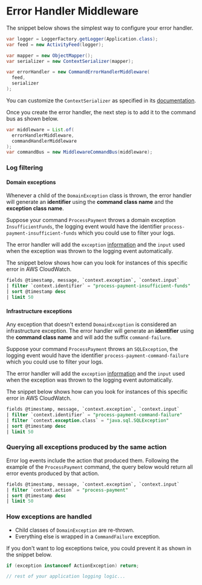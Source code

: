 # Error Handler Middleware

The snippet below shows the simplest way to configure your error handler.

```java
var logger = LoggerFactory.getLogger(Application.class);
var feed = new ActivityFeed(logger);

var mapper = new ObjectMapper();
var serializer = new ContextSerializer(mapper);

var errorHandler = new CommandErrorHandlerMiddleware(
  feed, 
  serializer
);
```

You can customize the `ContextSerializer` as specified in its [documentation](https://github.com/MontealegreLuis/activity-feed#masking-sensitive-information).

Once you create the error handler, the next step is to add it to the command bus as shown below.

```java
var middleware = List.of(
  errorHandlerMiddleware, 
  commandHandlerMiddleware
);
var commandBus = new MiddlewareCommandBus(middleware);
```

### Log filtering

#### Domain exceptions

Whenever a child of the `DomainException` class is thrown, the error handler will generate an **identifier** using the **command class name** and the **exception class name**.

Suppose your command `ProcessPayment` throws a domain exception `InsufficientFunds`, the logging event would have the identifier `process-payment-insufficient-funds` which you could use to filter your logs.

The error handler will add the `exception` [information](https://github.com/MontealegreLuis/activity-feed#logging-an-exception) and the `input` used when the exception was thrown to the logging event automatically.

The snippet below shows how can you look for instances of this specific error in AWS CloudWatch.

```sql
fields @timestamp, message, `context.exception`, `context.input`
| filter `context.identifier` = "process-payment-insufficient-funds"
| sort @timestamp desc
| limit 50
```

#### Infrastructure exceptions

Any exception that doesn't extend `DomainException` is considered an infrastructure exception.
The error handler will generate an **identifier** using the **command class name** and will add the suffix `command-failure`.

Suppose your command `ProcessPayment` throws an `SQLException`, the logging event would have the identifier `process-payment-command-failure` which you could use to filter your logs.

The error handler will add the `exception` [information](https://github.com/MontealegreLuis/activity-feed#logging-an-exception) and the `input` used when the exception was thrown to the logging event automatically.

The snippet below shows how can you look for instances of this specific error in AWS CloudWatch.

```sql
fields @timestamp, message, `context.exception`, `context.input`
| filter `context.identifier` = "process-payment-command-failure"
| filter `context.exception.class` = "java.sql.SQLException"
| sort @timestamp desc
| limit 50
```

### Querying all exceptions produced by the same action

Error log events include the action that produced them.
Following the example of the `ProcessPayment` command, the query below would return all error events produced by that action.

```sql
fields @timestamp, message, `context.exception`, `context.input`
| filter `context.action` = "process-payment"
| sort @timestamp desc
| limit 50
```

### How exceptions are handled

- Child classes of `DomainException` are re-thrown.
- Everything else is wrapped in a `CommandFailure` exception.

If you don't want to log exceptions twice, you could prevent it as shown in the snippet below.

```java
if (exception instanceof ActionException) return;

// rest of your application logging logic...
```
